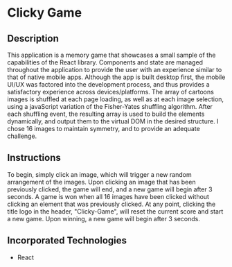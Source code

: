 # Clicky Game

## Description
This application is a memory game that showcases a small sample of the capabilities of the React library. Components and state are managed throughout the application to provide the user with an experience similar to that of native mobile apps. Although the app is built desktop first, the mobile UI/UX was factored into the development process, and thus provides a satisfactory experience across devices/platforms. The array of cartoons images is shuffled at each page loading, as well as at each image selection, using a javaScript variation of the Fisher-Yates shuffling algorithm. After each shuffling event, the resulting array is used to build the elements dynamically, and output them to the virtual DOM in the desired structure. I chose 16 images to maintain symmetry, and to provide an adequate challenge. 

## Instructions
To begin, simply click an image, which will trigger a new random arrangement of the images. Upon clicking an image that has been previously clicked, the game will end, and a new game will begin after 3 seconds. A game is won when all 16 images have been clicked without clicking an element that was previously clicked. At any point, clicking the title logo in the header, "Clicky-Game", will reset the current score and start a new game. Upon winning, a new game will begin after 3 seconds.  

## Incorporated Technologies
* React
